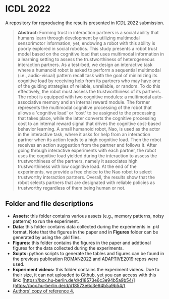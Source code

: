 # ICDL 2022
A repository for reproducing the results presented in ICDL 2022 submission.

> **Abstract:** Forming trust in interaction partners is a social ability that humans learn through development by utilizing multimodal sensorimotor information; yet, endowing a robot with this ability is poorly explored in social robotics. This study presents a robot trust model based on the cognitive load that uses multimodal information in a learning setting to assess the trustworthiness of heterogeneous interaction partners. As a test-bed, we design an interactive task where a humanoid robot is asked to perform a sequential multimodal (i.e., audio-visual) pattern recall task with the goal of minimizing its cognitive load by receiving help from its partners who may have one of the guiding strategies of reliable, unreliable, or random. To do this effectively, the robot must assess the trustworthiness of its partners. The robot is equipped with two cognitive modules: a multimodal auto-associative memory and an internal reward module. The former represents the multimodal cognitive processing of the robot that allows a 'cognitive load' or 'cost' to be assigned to the processing that takes place, while the latter converts the cognitive processing cost to an internal reward signal that drives the cognitive cost-based behavior learning. A small humanoid robot, Nao, is used as the actor in the interactive task, where it asks for help from an interaction partner when its action leads to a high cognitive load. Then the robot receives an action suggestion from the partner and follows it. After going through interactive experiments with each partner, the robot uses the cognitive load yielded during the interaction to assess the trustworthiness of the partners, namely it associates high trustworthiness with low cognitive load. At the end of the experiments, we provide a free choice to the Nao robot to select trustworthy interaction partners. Overall, the results show that the robot selects partners that are designated with reliable policies as trustworthy regardless of them being human or not.




## Folder and file descriptions
+ **Assets:** this folder contains various assets (e.g., memory patterns, noisy patterns) to run the experiment.
+ **Data:** this folder contains data collected during the experiments in .pkl format. Note that the figures in the paper and in **Figures** folder can be generated by using the .pkl files. 
+ **Figures:** this folder contains the figures in the paper and addtional figures for the data collected during the experiments.
+ **Scipts:** python scripts to generate the tables and figures can be found in the previous publication [ROMAN2022](https://github.com/muratkirtay/RoMAN2021) and [ADAPTIVE2019](https://github.com/muratkirtay/ADAPTIVE2019) repos were used.
+ **Experiment videos:** this folder contains the experiment videos. Due to their size, it can not uploaded to Github, yet you can access with this link: [https://box.hu-berlin.de/d/d18573e6c3e94b5a9b54/](https://box.hu-berlin.de/d/d18573e6c3e94b5a9b54/)
+ [Authors' copy of reference 4.](https://box.hu-berlin.de/f/e8200ff0cb7149dba7f7/) 
 
 




